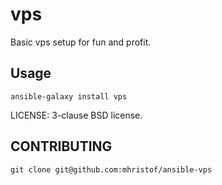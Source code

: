 # vps

Basic vps setup for fun and profit.

## Usage

`ansible-galaxy install vps`

LICENSE: 3-clause BSD license.

## CONTRIBUTING

`git clone git@github.com:mhristof/ansible-vps`
